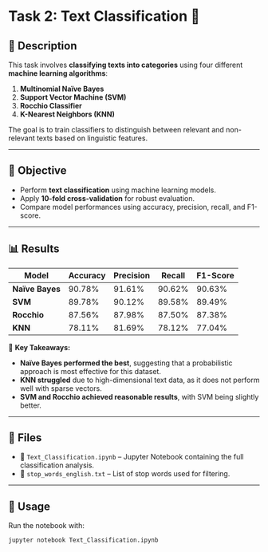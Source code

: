 # Task 2: Text Classification 🎯  

## 📌 **Description**  
This task involves **classifying texts into categories** using four different **machine learning algorithms**:  
1. **Multinomial Naïve Bayes**  
2. **Support Vector Machine (SVM)**  
3. **Rocchio Classifier**  
4. **K-Nearest Neighbors (KNN)**  

The goal is to train classifiers to distinguish between relevant and non-relevant texts based on linguistic features.

---

## 🎯 **Objective**  
- Perform **text classification** using machine learning models.  
- Apply **10-fold cross-validation** for robust evaluation.  
- Compare model performances using accuracy, precision, recall, and F1-score.  

---

## 📊 **Results**  

| Model | Accuracy | Precision | Recall | F1-Score |
|------------|----------|------------|--------|-----------|
| **Naïve Bayes** | 90.78% | 91.61% | 90.62% | 90.63% |
| **SVM** | 89.78% | 90.12% | 89.58% | 89.49% |
| **Rocchio** | 87.56% | 87.98% | 87.50% | 87.38% |
| **KNN** | 78.11% | 81.69% | 78.12% | 77.04% |

📌 **Key Takeaways:**  
- **Naïve Bayes performed the best**, suggesting that a probabilistic approach is most effective for this dataset.  
- **KNN struggled** due to high-dimensional text data, as it does not perform well with sparse vectors.  
- **SVM and Rocchio achieved reasonable results**, with SVM being slightly better.  

---

## 📂 **Files**  
- 📜 `Text_Classification.ipynb` – Jupyter Notebook containing the full classification analysis.  
- 📄 `stop_words_english.txt` – List of stop words used for filtering.  

---

## 🚀 **Usage**  
Run the notebook with:  
```bash
jupyter notebook Text_Classification.ipynb
